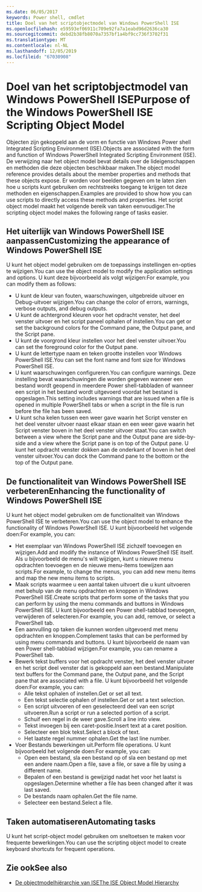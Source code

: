 ```yaml
---
ms.date: 06/05/2017
keywords: Power shell, cmdlet
title: Doel van het scriptobjectmodel van Windows PowerShell ISE
ms.openlocfilehash: e59593ef06911c709e92fa7a1eabd96d2636ca30
ms.sourcegitcommit: debd2b38fb8070a7357bf1a4bf9cc736f3702f31
ms.translationtype: MT
ms.contentlocale: nl-NL
ms.lasthandoff: 12/05/2019
ms.locfileid: "67030908"
---
```

# <a name="purpose-of-the-windows-powershell-ise-scripting-object-model"></a><span data-ttu-id="4bada-103">Doel van het scriptobjectmodel van Windows PowerShell ISE</span><span class="sxs-lookup"><span data-stu-id="4bada-103">Purpose of the Windows PowerShell ISE Scripting Object Model</span></span>

<span data-ttu-id="4bada-104">Objecten zijn gekoppeld aan de vorm en functie van Windows Power shell Integrated Scripting Environment (ISE).</span><span class="sxs-lookup"><span data-stu-id="4bada-104">Objects are associated with the form and function of Windows PowerShell Integrated Scripting Environment (ISE).</span></span> <span data-ttu-id="4bada-105">De verwijzing naar het object model bevat details over de lideigenschappen en methoden die deze objecten beschikbaar maken.</span><span class="sxs-lookup"><span data-stu-id="4bada-105">The object model reference provides details about the member properties and methods that these objects expose.</span></span> <span data-ttu-id="4bada-106">Er worden voor beelden gegeven om te laten zien hoe u scripts kunt gebruiken om rechtstreeks toegang te krijgen tot deze methoden en eigenschappen.</span><span class="sxs-lookup"><span data-stu-id="4bada-106">Examples are provided to show how you can use scripts to directly access these methods and properties.</span></span> <span data-ttu-id="4bada-107">Het script object model maakt het volgende bereik van taken eenvoudiger.</span><span class="sxs-lookup"><span data-stu-id="4bada-107">The scripting object model makes the following range of tasks easier.</span></span>

## <a name="customizing-the-appearance-of-windows-powershell-ise"></a><span data-ttu-id="4bada-108">Het uiterlijk van Windows PowerShell ISE aanpassen</span><span class="sxs-lookup"><span data-stu-id="4bada-108">Customizing the appearance of Windows PowerShell ISE</span></span>

<span data-ttu-id="4bada-109">U kunt het object model gebruiken om de toepassings instellingen en-opties te wijzigen.</span><span class="sxs-lookup"><span data-stu-id="4bada-109">You can use the object model to modify the application settings and options.</span></span> <span data-ttu-id="4bada-110">U kunt deze bijvoorbeeld als volgt wijzigen:</span><span class="sxs-lookup"><span data-stu-id="4bada-110">For example, you can modify them as follows:</span></span>

- <span data-ttu-id="4bada-111">U kunt de kleur van fouten, waarschuwingen, uitgebreide uitvoer en Debug-uitvoer wijzigen.</span><span class="sxs-lookup"><span data-stu-id="4bada-111">You can change the color of errors, warnings, verbose outputs, and debug outputs.</span></span>
- <span data-ttu-id="4bada-112">U kunt de achtergrond kleuren voor het opdracht venster, het deel venster uitvoer en het script paneel ophalen of instellen.</span><span class="sxs-lookup"><span data-stu-id="4bada-112">You can get or set the background colors for the Command pane, the Output pane, and the Script pane.</span></span>
- <span data-ttu-id="4bada-113">U kunt de voorgrond kleur instellen voor het deel venster uitvoer.</span><span class="sxs-lookup"><span data-stu-id="4bada-113">You can set the foreground color for the Output pane.</span></span>
- <span data-ttu-id="4bada-114">U kunt de lettertype naam en teken grootte instellen voor Windows PowerShell ISE.</span><span class="sxs-lookup"><span data-stu-id="4bada-114">You can set the font name and font size for Windows PowerShell ISE.</span></span>
- <span data-ttu-id="4bada-115">U kunt waarschuwingen configureren.</span><span class="sxs-lookup"><span data-stu-id="4bada-115">You can configure warnings.</span></span> <span data-ttu-id="4bada-116">Deze instelling bevat waarschuwingen die worden gegeven wanneer een bestand wordt geopend in meerdere Power shell-tabbladen of wanneer een script in het bestand wordt uitgevoerd voordat het bestand is opgeslagen.</span><span class="sxs-lookup"><span data-stu-id="4bada-116">This setting includes warnings that are issued when a file is opened in multiple PowerShell tabs or when a script in the file is run before the file has been saved.</span></span>
- <span data-ttu-id="4bada-117">U kunt scha kelen tussen een weer gave waarin het Script venster en het deel venster uitvoer naast elkaar staan en een weer gave waarin het Script venster boven in het deel venster uitvoer staat.</span><span class="sxs-lookup"><span data-stu-id="4bada-117">You can switch between a view where the Script pane and the Output pane are side-by-side and a view where the Script pane is on top of the Output pane.</span></span> <span data-ttu-id="4bada-118">U kunt het opdracht venster dokken aan de onderkant of boven in het deel venster uitvoer.</span><span class="sxs-lookup"><span data-stu-id="4bada-118">You can dock the Command pane to the bottom or the top of the Output pane.</span></span>

## <a name="enhancing-the-functionality-of-windows-powershell-ise"></a><span data-ttu-id="4bada-119">De functionaliteit van Windows PowerShell ISE verbeteren</span><span class="sxs-lookup"><span data-stu-id="4bada-119">Enhancing the functionality of Windows PowerShell ISE</span></span>

<span data-ttu-id="4bada-120">U kunt het object model gebruiken om de functionaliteit van Windows PowerShell ISE te verbeteren.</span><span class="sxs-lookup"><span data-stu-id="4bada-120">You can use the object model to enhance the functionality of Windows PowerShell ISE.</span></span> <span data-ttu-id="4bada-121">U kunt bijvoorbeeld het volgende doen:</span><span class="sxs-lookup"><span data-stu-id="4bada-121">For example, you can:</span></span>

- <span data-ttu-id="4bada-122">Het exemplaar van Windows PowerShell ISE zichzelf toevoegen en wijzigen.</span><span class="sxs-lookup"><span data-stu-id="4bada-122">Add and modify the instance of Windows PowerShell ISE itself.</span></span> <span data-ttu-id="4bada-123">Als u bijvoorbeeld de menu's wilt wijzigen, kunt u nieuwe menu opdrachten toevoegen en de nieuwe menu-items toewijzen aan scripts.</span><span class="sxs-lookup"><span data-stu-id="4bada-123">For example, to change the menus, you can add new menu items and map the new menu items to scripts.</span></span>
- <span data-ttu-id="4bada-124">Maak scripts waarmee u een aantal taken uitvoert die u kunt uitvoeren met behulp van de menu opdrachten en knoppen in Windows PowerShell ISE.</span><span class="sxs-lookup"><span data-stu-id="4bada-124">Create scripts that perform some of the tasks that you can perform by using the menu commands and buttons in Windows PowerShell ISE.</span></span> <span data-ttu-id="4bada-125">U kunt bijvoorbeeld een Power shell-tabblad toevoegen, verwijderen of selecteren.</span><span class="sxs-lookup"><span data-stu-id="4bada-125">For example, you can add, remove, or select a PowerShell tab.</span></span>
- <span data-ttu-id="4bada-126">Een aanvulling op taken die kunnen worden uitgevoerd met menu opdrachten en knoppen.</span><span class="sxs-lookup"><span data-stu-id="4bada-126">Complement tasks that can be performed by using menu commands and buttons.</span></span> <span data-ttu-id="4bada-127">U kunt bijvoorbeeld de naam van een Power shell-tabblad wijzigen.</span><span class="sxs-lookup"><span data-stu-id="4bada-127">For example, you can rename a PowerShell tab.</span></span>
- <span data-ttu-id="4bada-128">Bewerk tekst buffers voor het opdracht venster, het deel venster uitvoer en het script deel venster dat is gekoppeld aan een bestand.</span><span class="sxs-lookup"><span data-stu-id="4bada-128">Manipulate text buffers for the Command pane, the Output pane, and the Script pane that are associated with a file.</span></span> <span data-ttu-id="4bada-129">U kunt bijvoorbeeld het volgende doen:</span><span class="sxs-lookup"><span data-stu-id="4bada-129">For example, you can:</span></span>
  - <span data-ttu-id="4bada-130">Alle tekst ophalen of instellen.</span><span class="sxs-lookup"><span data-stu-id="4bada-130">Get or set all text.</span></span>
  - <span data-ttu-id="4bada-131">Een tekst selectie ophalen of instellen.</span><span class="sxs-lookup"><span data-stu-id="4bada-131">Get or set a text selection.</span></span>
  - <span data-ttu-id="4bada-132">Een script uitvoeren of een geselecteerd deel van een script uitvoeren.</span><span class="sxs-lookup"><span data-stu-id="4bada-132">Run a script or run a selected portion of a script.</span></span>
  - <span data-ttu-id="4bada-133">Schuif een regel in de weer gave.</span><span class="sxs-lookup"><span data-stu-id="4bada-133">Scroll a line into view.</span></span>
  - <span data-ttu-id="4bada-134">Tekst invoegen bij een caret-positie.</span><span class="sxs-lookup"><span data-stu-id="4bada-134">Insert text at a caret position.</span></span>
  - <span data-ttu-id="4bada-135">Selecteer een blok tekst.</span><span class="sxs-lookup"><span data-stu-id="4bada-135">Select a block of text.</span></span>
  - <span data-ttu-id="4bada-136">Het laatste regel nummer ophalen.</span><span class="sxs-lookup"><span data-stu-id="4bada-136">Get the last line number.</span></span>
- <span data-ttu-id="4bada-137">Voer Bestands bewerkingen uit.</span><span class="sxs-lookup"><span data-stu-id="4bada-137">Perform file operations.</span></span> <span data-ttu-id="4bada-138">U kunt bijvoorbeeld het volgende doen:</span><span class="sxs-lookup"><span data-stu-id="4bada-138">For example, you can:</span></span>
  - <span data-ttu-id="4bada-139">Open een bestand, sla een bestand op of sla een bestand op met een andere naam.</span><span class="sxs-lookup"><span data-stu-id="4bada-139">Open a file, save a file, or save a file by using a different name.</span></span>
  - <span data-ttu-id="4bada-140">Bepalen of een bestand is gewijzigd nadat het voor het laatst is opgeslagen.</span><span class="sxs-lookup"><span data-stu-id="4bada-140">Determine whether a file has been changed after it was last saved.</span></span>
  - <span data-ttu-id="4bada-141">De bestands naam ophalen.</span><span class="sxs-lookup"><span data-stu-id="4bada-141">Get the file name.</span></span>
  - <span data-ttu-id="4bada-142">Selecteer een bestand.</span><span class="sxs-lookup"><span data-stu-id="4bada-142">Select a file.</span></span>

## <a name="automating-tasks"></a><span data-ttu-id="4bada-143">Taken automatiseren</span><span class="sxs-lookup"><span data-stu-id="4bada-143">Automating tasks</span></span>

<span data-ttu-id="4bada-144">U kunt het script-object model gebruiken om sneltoetsen te maken voor frequente bewerkingen.</span><span class="sxs-lookup"><span data-stu-id="4bada-144">You can use the scripting object model to create keyboard shortcuts for frequent operations.</span></span>

## <a name="see-also"></a><span data-ttu-id="4bada-145">Zie ook</span><span class="sxs-lookup"><span data-stu-id="4bada-145">See also</span></span>

- [<span data-ttu-id="4bada-146">De objectmodelhiërarchie van ISE</span><span class="sxs-lookup"><span data-stu-id="4bada-146">The ISE Object Model Hierarchy</span></span>](The-ISE-Object-Model-Hierarchy.md)

